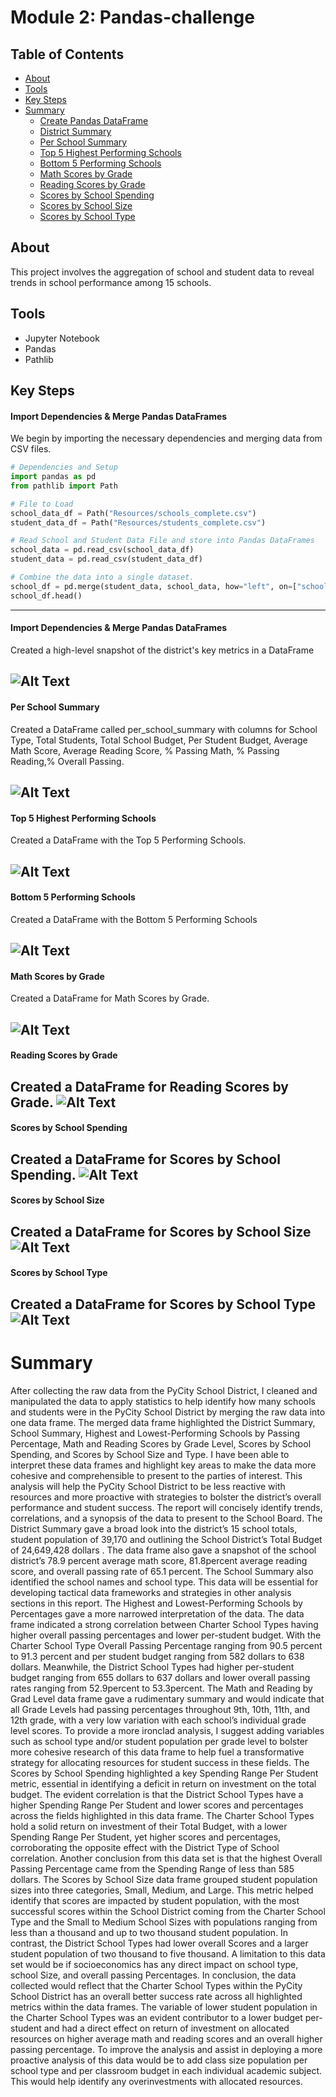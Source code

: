 # Module 2: Pandas-challenge

## Table of Contents

* [About](#about)
* [Tools](#tools)
* [Key Steps](#key-steps)
* [Summary](#summary)
    * [Create Pandas DataFrame](#create-pandas-dataframe)
    * [District Summary](#district-summary-snapshot)
    * [Per School Summary](#per-school-summary)
    * [Top 5 Highest Performing Schools](#top-5-highest-performing-schools)
    * [Bottom 5 Performing Schools](#bottom-5-performing-schools)
    * [Math Scores by Grade](#math-scores-by-grade)
    * [Reading Scores by Grade](#reading-scores-by-grade)
    * [Scores by School Spending](#scores-by-school-spending)
    * [Scores by School Size](#scores-by-school-size)
    * [Scores by School Type](#scores-by-school-type)

## About

This project involves the aggregation of school and student data to reveal trends in school performance among 15 schools.

## Tools

* Jupyter Notebook
* Pandas
* Pathlib

## Key Steps

#### **Import Dependencies & Merge Pandas DataFrames**

We begin by importing the necessary dependencies and merging data from CSV files.

```python
# Dependencies and Setup
import pandas as pd
from pathlib import Path

# File to Load
school_data_df = Path("Resources/schools_complete.csv")
student_data_df = Path("Resources/students_complete.csv")

# Read School and Student Data File and store into Pandas DataFrames
school_data = pd.read_csv(school_data_df)
student_data = pd.read_csv(student_data_df)

# Combine the data into a single dataset.
school_df = pd.merge(student_data, school_data, how="left", on=["school_name", "school_name"])
school_df.head()

```

---------------------------------------------------

#### **Import Dependencies & Merge Pandas DataFrames**
Created a high-level snapshot of the district's key metrics in a DataFrame

![Alt Text](images/DistrictSnapshot.png)
---------------------------------------------------

#### **Per School Summary**
Created a DataFrame called per_school_summary with columns for School Type, Total Students, Total School Budget, Per Student Budget, Average Math Score, Average Reading Score, % Passing Math, % Passing Reading,% Overall Passing.

![Alt Text](images\PerSchool.png)
---------------------------------------------------

#### **Top 5 Highest Performing Schools**
Created a DataFrame with the Top 5 Performing Schools.

![Alt Text](images\HighestPerforming5.png)
---------------------------------------------------

#### **Bottom 5 Performing Schools**
Created a DataFrame with the Bottom 5 Performing Schools

![Alt Text](images\Bottom5.png)
---------------------------------------------------

#### **Math Scores by Grade**
Created a DataFrame for Math Scores by Grade.

![Alt Text](images\MathByGrade.png)
---------------------------------------------------

#### **Reading Scores by Grade**

Created a DataFrame for Reading Scores by Grade.
![Alt Text](images\ReadingByGrade.png)
---------------------------------------------------

#### **Scores by School Spending**
Created a DataFrame for Scores by School Spending.
![Alt Text](images\ScoreSchoolSpending.png)
---------------------------------------------------

#### **Scores by School Size**
Created a DataFrame for Scores by School Size
![Alt Text](images\SML.png)
---------------------------------------------------

#### **Scores by School Type**
Created a DataFrame for Scores by School Type
![Alt Text](images\SchoolType.png)
---------------------------------------------------

# Summary
After collecting the raw data from the PyCity School District, I cleaned and manipulated the data to apply statistics to help identify how many schools and students were in the PyCity School District by merging the raw data into one data frame. The merged data frame highlighted the District Summary, School Summary, Highest and Lowest-Performing Schools by Passing Percentage, Math and Reading Scores by Grade Level, Scores by School Spending, and Scores by School Size and Type.  I have been able to interpret these data frames and highlight key areas to make the data more cohesive and comprehensible to present to the parties of interest. This analysis will help the PyCity School District to be less reactive with resources and more proactive with strategies to bolster the district’s overall performance and student success. The report will concisely identify trends, correlations, and a synopsis of the data to present to the School Board.
The District Summary gave a broad look into the district’s 15 school totals, student population of 39,170 and outlining the School District’s Total Budget of 24,649,428 dollars . The data frame also gave a snapshot of the school district’s 78.9 percent average math score, 81.8percent average reading score, and overall passing rate of 65.1 percent. The School Summary also identified the school names and school type. This data will be essential for developing tactical data frameworks and strategies in other analysis sections in this report.
The Highest and Lowest-Performing Schools by Percentages gave a more narrowed interpretation of the data. The data frame indicated a strong correlation between Charter School Types having higher overall passing percentages and lower per-student budget. With the Charter School Type Overall Passing Percentage ranging from 90.5 percent to 91.3 percent and per student budget ranging from 582 dollars to 638 dollars. Meanwhile, the District School Types had higher per-student budget ranging from 655 dollars to 637 dollars and lower overall passing rates ranging from 52.9percent to 53.3percent.
The Math and Reading by Grad Level data frame gave a rudimentary summary and would indicate that all Grade Levels had passing percentages throughout 9th, 10th, 11th, and 12th grade, with a very low variation with each school’s individual grade level scores.  To provide a more ironclad analysis, I suggest adding variables such as school type and/or student population per grade level to bolster more cohesive research of this data frame to help fuel a transformative strategy for allocating resources for student success in these fields.
The Scores by School Spending highlighted a key Spending Range Per Student metric, essential in identifying a deficit in return on investment on the total budget. The evident correlation is that the District School Types have a higher Spending Range Per Student and lower scores and percentages across the fields highlighted in this data frame. The Charter School Types hold a solid return on investment of their Total Budget, with a lower Spending Range Per Student, yet higher scores and percentages, corroborating the opposite effect with the District Type of School correlation. Another conclusion from this data set is that the highest Overall Passing Percentage came from the Spending Range of less than 585 dollars.
The Scores by School Size data frame grouped student population sizes into three categories, Small, Medium, and Large. This metric helped identify that scores are impacted by student population, with the most successful scores within the School District coming from the Charter School Type and the Small to Medium School Sizes with populations ranging from less than a thousand and up to two thousand student population. In contrast, the District School Types had lower overall Scores and a larger student population of two thousand to five thousand. A limitation to this data set would be if socioeconomics has any direct impact on school type, school Size, and overall passing Percentages.
In conclusion, the data collected would reflect that the Charter School Types within the PyCity School District has an overall better success rate across all highlighted metrics within the data frames. The variable of lower student population in the Charter School Types was an evident contributor to a lower budget per-student and had a direct effect on return of investment on allocated resources on higher average math and reading scores and an overall higher passing percentage. To improve the analysis and assist in deploying a more proactive analysis of this data would be to add class size population per school type and per classroom budget in each individual academic subject. This would help identify any overinvestments with allocated resources.
